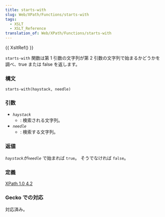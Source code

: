 ```yaml
---
title: starts-with
slug: Web/XPath/Functions/starts-with
tags:
  - XSLT
  - XSLT_Reference
translation_of: Web/XPath/Functions/starts-with
---
```

{{ XsltRef() }}

`starts-with` 関数は第 1 引数の文字列が第 2 引数の文字列で始まるかどうかを調べ、true または false を返します。

### 構文

    starts-with(haystack, needle)

### 引数

- _`haystack`_
  - : 検索される文字列。
- _`needle`_
  - : 検索する文字列。

### 返値

*`haystack`*が*`needle`* で始まれば `true`。 そうでなければ `false`。

### 定義

[XPath 1.0 4.2](https://www.w3.org/TR/xpath#function-starts-with)

### Gecko での対応

対応済み。
